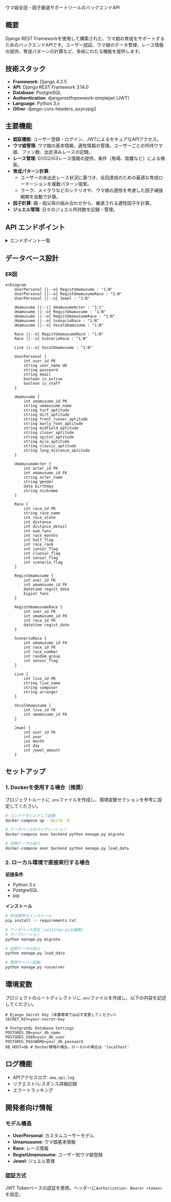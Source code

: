 ウマ娘全冠・因子厳選サポートツールのバックエンドAPI

## 概要

Django REST Frameworkを使用して構築された、ウマ娘の育成をサポートするためのバックエンドAPIです。ユーザー認証、ウマ娘のデータ管理、レース情報の提供、育成パターンの計算など、多岐にわたる機能を提供します。

## 技術スタック

- **Framework**: Django 4.2.5
- **API**: Django REST Framework 3.14.0
- **Database**: PostgreSQL
- **Authentication**: djangorestframework-simplejwt (JWT)
- **Language**: Python 3.x
- **Other**: django-cors-headers, psycopg2

## 主要機能

- **認証機能**: ユーザー登録・ログイン、JWTによるセキュアなAPIアクセス。
- **ウマ娘管理**: ウマ娘の基本情報、適性情報の管理。ユーザーごとの所持ウマ娘、ファン数、出走済みレースの記録。
- **レース管理**: G1/G2/G3レース情報の提供。条件（馬場、距離など）による検索。
- **育成パターン計算**:
    - ユーザーの未出走レース状況に基づき、全冠達成のための最適な育成ローテーションを複数パターン提案。
    - ラーク、メイクラなどのシナリオや、ウマ娘の適性を考慮した因子補強戦略を自動で計算。
- **因子計算**: 親・祖父母の組み合わせから、継承される適性因子を計算。
- **ジュエル管理**: 日々のジュエル所持数を記録・管理。

## API エンドポイント

<details>
<summary>エンドポイント一覧</summary>

### ユーザー関連 (`/api/user/`)
*   `POST /api/user/register`: ユーザー新規登録
*   `POST /api/user/login`: ログイン
*   `POST /api/user/logout`: ログアウト
*   `GET /api/user/data`: ログイン中ユーザーの情報を取得

### ウマ娘関連 (`/api/umamusume/`)
*   `GET /api/umamusume/list`: 全ウマ娘の一覧を取得
*   `GET /api/umamusume/regist-list`: ユーザーが未登録のウマ娘一覧を取得
*   `POST /api/umamusume/regist`: ウマ娘をユーザーに登録
*   `GET /api/umamusume/user-regist`: ユーザーが登録済みのウマ娘一覧を取得
*   `POST /api/umamusume/fan-up`: 登録済みウマ娘のファン数を更新

### レース関連 (`/api/race/`)
*   `POST /api/race/list`: レース一覧を条件付きで取得
*   `GET /api/race/regist-list`: ウマ娘登録時に使用するG1/G2/G3レース一覧を取得
*   `GET /api/race/remaining`: ユーザーのウマ娘ごとの未出走レース情報を取得
*   `POST /api/race/remaining-to-race`: 指定した時期の未出走レースを取得
*   `POST /api/race/run`: レースの出走を記録
*   `POST /api/race/pattern`: 最適なレースパターンを計算して取得

### その他
*   `GET /api/acter/list`: 声優情報一覧を取得
*   `GET /api/live/list`: ライブ情報一覧を取得
*   `POST /api/live/umamusume`: ライブに参加しているウマ娘一覧を取得
*   `POST /api/jewel/list`: 指定した月のジュエル履歴を取得
*   `POST /api/jewel/regist`: 当日のジュエル数を登録
*   `GET /api/factor/calculate`: 継承因子を計算

</details>

## データベース設計

### ER図

```mermaid
erDiagram
    UserPersonal ||--o{ RegistUmamusume : "1:N"
    UserPersonal ||--o{ RegistUmamusumeRace : "1:N"
    UserPersonal ||--o{ Jewel : "1:N"
    
    Umamusume ||--|| UmamusumeActer : "1:1"
    Umamusume ||--o{ RegistUmamusume : "1:N"
    Umamusume ||--o{ RegistUmamusumeRace : "1:N"
    Umamusume ||--o{ ScenarioRace : "1:N"
    Umamusume ||--o{ VocalUmamusume : "1:N"
    
    Race ||--o{ RegistUmamusumeRace : "1:N"
    Race ||--o{ ScenarioRace : "1:N"
    
    Live ||--o{ VocalUmamusume : "1:N"
    
    UserPersonal {
        int user_id PK
        string user_name UK
        string password
        string email
        boolean is_active
        boolean is_staff
    }
    
    Umamusume {
        int umamusume_id PK
        string umamusume_name
        string turf_aptitude
        string dirt_aptitude
        string front_runner_aptitude
        string early_foot_aptitude
        string midfield_aptitude
        string closer_aptitude
        string sprint_aptitude
        string mile_aptitude
        string classic_aptitude
        string long_distance_aptitude
    }
    
    UmamusumeActer {
        int acter_id PK
        int umamusume_id FK
        string acter_name
        string gender
        date birthday
        string nickname
    }
    
    Race {
        int race_id PK
        string race_name
        int race_state
        int distance
        int distance_detail
        int num_fans
        int race_months
        int half_flag
        int race_rank
        int junior_flag
        int classic_flag
        int senior_flag
        int scenario_flag
    }
    
    RegistUmamusume {
        int user_id FK
        int umamusume_id FK
        datetime regist_date
        bigint fans
    }
    
    RegistUmamusumeRace {
        int user_id FK
        int umamusume_id FK
        int race_id FK
        datetime regist_date
    }
    
    ScenarioRace {
        int umamusume_id FK
        int race_id FK
        int race_number
        int random_group
        int senior_flag
    }
    
    Live {
        int live_id PK
        string live_name
        string composer
        string arranger
    }
    
    VocalUmamusume {
        int live_id FK
        int umamusume_id FK
    }
    
    Jewel {
        int user_id FK
        int year
        int month
        int day
        int jewel_amount
    }
```

## セットアップ

### 1. Dockerを使用する場合（推奨）
プロジェクトルートに`.env`ファイルを作成し、環境変数セクションを参考に設定してください。

```bash
# コンテナをビルドして起動
docker-compose up --build -d

# データベースのマイグレーション
docker-compose exec backend python manage.py migrate

# 初期データの投入
docker-compose exec backend python manage.py load_data
```

### 2. ローカル環境で直接実行する場合
**前提条件**
- Python 3.x
- PostgreSQL
- pip

**インストール**
```bash
# 依存関係のインストール
pip install -r requirements.txt

# データベース設定 (settings.pyを編集)
# マイグレーション
python manage.py migrate

# 初期データの投入
python manage.py load_data

# 開発サーバー起動
python manage.py runserver
```

## 環境変数

プロジェクトのルートディレクトリに`.env`ファイルを作成し、以下の内容を記述してください。

```env
# Django Secret Key (本番環境では必ず変更してください)
SECRET_KEY=your-secret-key

# PostgreSQL Database Settings
POSTGRES_DB=your_db_name
POSTGRES_USER=your_db_user
POSTGRES_PASSWORD=your_db_password
DB_HOST=db # Docker環境の場合。ローカルの場合は 'localhost'
```

## ログ機能

- APIアクセスログ: `uma_api.log`
- リクエスト/レスポンス詳細記録
- エラートラッキング

## 開発者向け情報

### モデル構造
- **UserPersonal**: カスタムユーザーモデル
- **Umamusume**: ウマ娘基本情報
- **Race**: レース情報
- **RegistUmamusume**: ユーザー別ウマ娘登録
- **Jewel**: ジュエル管理

### 認証方式
JWT Tokenベースの認証を使用。ヘッダーに`Authorization: Bearer <token>`を設定。